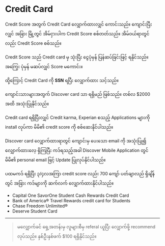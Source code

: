 # Credit Card

Credit Score အတွက် Credit Card လျှောက်ထားလျှင် ကောင်းသည်။​ ကျောင်းပြီးလျှင် အခြား မြို့တွင် အိမ်ငှားပါက Credit Score စစ်တတ်သည်။ အိမ်ဝယ်ရာတွင်လည်း Credit Score စစ်သည်။

Credit Score သည် Credit card မှ သုံးပြီး ငွေပုံမှန် ပြန်ဆပ်ခြင်းဖြင့် ရနိုင်သည်။ အကြွေး ပုံမှန် မဆပ်လျှင် Score မကောင်း။

ထို့ကြောင့် Credit Card ကို **SSN** ရပြီး လျှောက်ထား သင့်သည်။

ကျောင်းသားများအတွက် Discover card သာ ရရှိမည် ဖြစ်သည်။ တစ်လ $2000 အထိ အသုံးပြုနိုင်သည်။

Credit card ရရှိပြီးလျှင် Credit karma, Experian စသည့် Applications များကို install လုပ်ကာ မိမိ၏ credit score ကို စစ်ဆေးနိုင်ပါသည်။

Discover card လျှောက်ထားရာတွင် ကျောင်းမှ ပေးသော email ကို အသုံးပြု၍ လျှောက်ထားလေ့ ရှိကြပြီး ကဒ်ရသည့်အခါ Discover Mobile Application တွင် မိမိ၏ personal email ဖြင့် Update ပြုလုပ်နိုင်ပါသည်။

ပထမကဒ် ရရှိပြီး ၃/၄လအကြာ credit score လည်း 700 ကျော် ပတ်ချာလည် ရှိချိန်တွင် အခြား ကဒ်များကို ဆက်လက် လျှောက်ထားနိုင်ပါသည်။

- Capital One SavorOne Student Cash Rewards Credit Card
- Bank of America® Travel Rewards credit card for Students
- Chase Freedom Unlimited®
- Deserve Student Card

---

> မလျှောက်ခင် ရှေ့အတန်းမှ​ လူများစီမှ referal ယူပြီး လျှောက်ဖို့ recommend လုပ်သည်။ နှစ်ဦးနှစ်ဖက် $100 ရရှိနိုင်သည်။